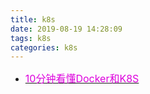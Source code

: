 ```yaml
---
title: k8s
date: 2019-08-19 14:28:09
tags: k8s
categories: k8s
---
```

- [<font color=#dd00dd size=3>10分钟看懂Docker和K8S</font>](https://mp.weixin.qq.com/s?__biz=MzI1NTA0MDUyMA==&mid=2456663274&idx=1&sn=70a0d3fa565d645356235acc55835ddf&chksm=fda5198dcad2909bc7a20c6d29579f40c97a5420239439b1aa36210e9d63754fc70bdd468556&mpshare=1&scene=1&srcid=0816hRA0UfvL20io30aF2b2x&sharer_sharetime=1565915880727&sharer_shareid=4dbcc35f4e4d8e71289ec8e611110adb&key=e8b343f779d182b92250aa575bbc7d2435db550110546b2e01a4f7d54a031c911400bd0e6dc6405d57844b29c7d8d61e5bd963a1de6e2d038caa07c42aeaa5967bd2a0ea048f6c979dbccf8141a571cc&ascene=1&uin=MzE3NjE2NTk5MA%3D%3D&devicetype=Windows+10&version=62060833&lang=zh_CN&pass_ticket=nGxh3EOvzckiyYwVK2XyV9V%2BwiERzXYJ41hOhxhba95Ym23ovSdzBe0elGR%2BWs8a)